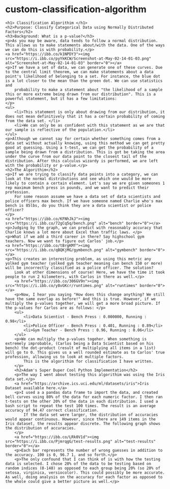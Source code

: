 # custom-classification-algorithm


    <h1> Classification Algorithim </h1>
    <h2>Purpose: Classify Categorical Data using Normally Distributed Factors</h2>
    <h3>Background: What is a p-value?</h3>
    <p>As you may be aware, data tends to follow a normal distribution. This allows us to make statements about/with the data. One of the ways we can do this is with probability.</p>
    <a href="https://ibb.co/k1NPDY3"><img src="https://i.ibb.co/pyYkKCW/Screenshot-at-May-02-14-01-03.png" alt="Screenshot-at-May-02-14-01-03" border="0"></a>
    <p>If we have a set of data, we can generate one of these curves. Due to the central limit theorem, we can make statements about a data point's likelihood of belonging to a set. For instance, the blue dot is a lot closer to the mean than the green dot. We can use statistics and 
        probability to make a statement about "the likelihood of a sample this or more extreme being drawn from our distribution". This is a powerful statement, but it has a few limitations:
    </p>
    <ul>
        <li>This statement is only about drawing from our distribution, it does not mean definitively that it has a certain probability of coming from the data set. </li>
        <li>We can only be as confident with this statement as we are that our sample is reflective of the population.</li>
    </ul>
    <p>Although we cannot say for certain whether something comes from a data set without actually knowing, using this method we can get pretty good at guessing. Using a t-test, we can get the probability of a sample being drawn from a distribution. This is got be taking the area under the curve from our data point to the closest tail of the distribution. After this calculus wizardy is performed, we are left with the probability or p-value.</p>
    <h2>The Algorithim</h2>
    <p>If we are trying to classify data points into a category, we can look at the normal distributions and see which one would be more likely to contain a certain element. Let's say we are given someones 1 rep maximum bench press in pounds, and we want to predict their profession.
        For some reason assume we have a data set of data scientists and police officers max bench. If we have someone named Charlie who's max bench is 85lbs, do you think they are a data scientist or police officer? 
    </p>
    <a href="https://ibb.co/KFNhJkJ"><img src="https://i.ibb.co/72gCq5q/bench.png" alt="bench" border="0"></a>
    <p>Judging by the graph, we can predict with reasonably accuracy that Charlie knows a lot more about Excel than traffic laws. </p>
    <p>What if we add a third career in there? Say highschool gym teachers. Now we want to figure out Carlos' job.</p>
    <a href="https://ibb.co/tBrgKMf"><img src="https://i.ibb.co/qBQKjMG/gymbench.png" alt="gymbench" border="0"></a>
    <p>This creates an interesting problem, as using this metric any yolked gym teacher (yolked gym teacher meaning can bench 150 or more) will be incorrectly classified as a police officer. The solution?
        Look at other dimensions of course! Here, we have the time it took people to run 2 kilometers, with Carlos in there as well.</p>
        <a href="https://ibb.co/306GV9n"><img src="https://i.ibb.co/y8vGKcr/runtimes.png" alt="runtimes" border="0"></a>
        <p>Now, I hear you saying "How does this change anything? We still have the same overlap as before!" And this is true. However, if we multiply the p-values together, we will get a more broad picture. If the p-values for Carlos are as follows: </p>
        <ul>
            <li>Data Scientist - Bench Press : 0.000000, Running : 0.98</li>
            <li>Police Officer - Bench Press : 0.401, Running : 0.89</li>
            <li>Gym Teacher - Bench Press : 0.96, Running : 0.06</li>
        </ul>
        <p>We can multiply the p-values togeher. When something is extremely improbable, (Carlos being a Data Scientist based on his bench) the dot-product (result of multiplying all items in a list) will go to 0. This gives us a well rounded estimate as to Carlos' true profession, allowing us to look at multiple factors.
            This is the algorithim for classification I have written. 
        </p>
        <h2>Adam's Super Duper Cool Python Implementation</h2>
        <p>The way I went about testing this algorithim was using the Iris data set.</p>
        <a href="https://archive.ics.uci.edu/ml/datasets/iris">Iris Dataset available here.</a>
        <p>I used a a pandas data frame to import the data, and created bell curves using 80% of the data for each numeric factor. I then ran t-tests on the other 20% of the data in each distribution. I used a bash script to repeat the test 100 times. The result is an average accuracy of 94.47 correct classification.
            If the data set were larger, the distribution of accuracies would appear continuous. However, since there are 149 items in the Iris dataset, the results appear discrete. The following graph shows the distribution of accuracies.
        </p>
        <a href="https://ibb.co/LRk0V1d"><img src="https://i.ibb.co/PjmrqgG/test-results.png" alt="test-results" border="0"></a>
        <p>Each bar represents the number of wrong guesses in addition to the accuracy. 100 is 0, 96.7 1, and so forth.</p>
        <p>The only confound that I can think of is with how the testing data is selected. I chose 20% of the data to be testing based on random indices (0-148) as opposed to each group being 20% (so 20% of setosa, virginica, versiocolor). This could possibly be more accurate. As well, doing analysis on the accuracy for each factor as opposed to the whole could give a better picture as well.</p>


